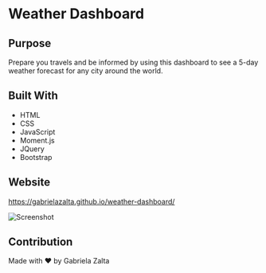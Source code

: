 # Weather Dashboard

## Purpose
Prepare you travels and be informed by using this dashboard to see a 5-day weather forecast for any city around the world.

## Built With
* HTML
* CSS
* JavaScript
* Moment.js
* JQuery
* Bootstrap

## Website
https://gabrielazalta.github.io/weather-dashboard/

![Screenshot](/images/screenshot.JPG)

## Contribution
Made with ❤️ by Gabriela Zalta